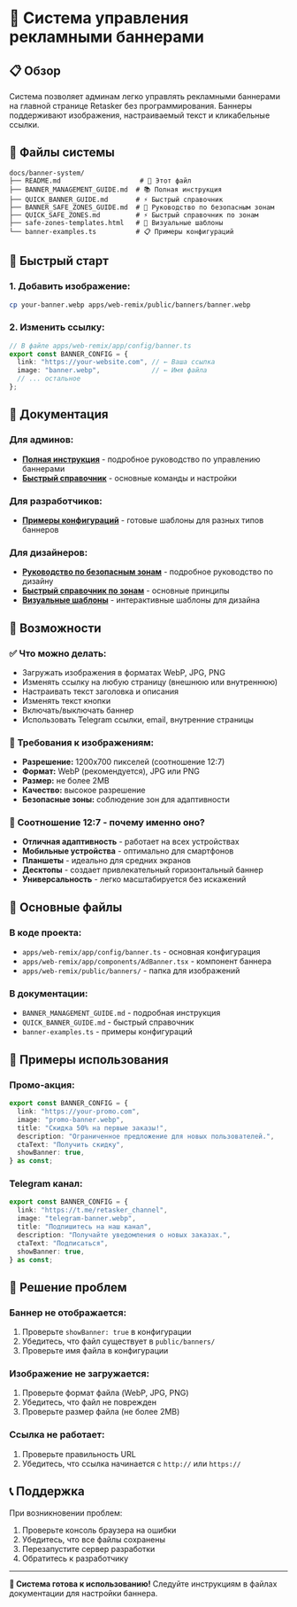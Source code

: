 # 🎯 Система управления рекламными баннерами

## 📋 **Обзор**

Система позволяет админам легко управлять рекламными баннерами на главной странице Retasker без программирования. Баннеры поддерживают изображения, настраиваемый текст и кликабельные ссылки.

## 📁 **Файлы системы**

```
docs/banner-system/
├── README.md                    # 📖 Этот файл
├── BANNER_MANAGEMENT_GUIDE.md  # 📚 Полная инструкция
├── QUICK_BANNER_GUIDE.md       # ⚡ Быстрый справочник
├── BANNER_SAFE_ZONES_GUIDE.md  # 🎨 Руководство по безопасным зонам
├── QUICK_SAFE_ZONES.md         # ⚡ Быстрый справочник по зонам
├── safe-zones-templates.html   # 🎯 Визуальные шаблоны
└── banner-examples.ts          # 📋 Примеры конфигураций
```

## 🚀 **Быстрый старт**

### 1. Добавить изображение:
```bash
cp your-banner.webp apps/web-remix/public/banners/banner.webp
```

### 2. Изменить ссылку:
```typescript
// В файле apps/web-remix/app/config/banner.ts
export const BANNER_CONFIG = {
  link: "https://your-website.com", // ← Ваша ссылка
  image: "banner.webp",             // ← Имя файла
  // ... остальное
};
```

## 📖 **Документация**

### Для админов:
- **[Полная инструкция](BANNER_MANAGEMENT_GUIDE.md)** - подробное руководство по управлению баннерами
- **[Быстрый справочник](QUICK_BANNER_GUIDE.md)** - основные команды и настройки

### Для разработчиков:
- **[Примеры конфигураций](banner-examples.ts)** - готовые шаблоны для разных типов баннеров

### Для дизайнеров:
- **[Руководство по безопасным зонам](BANNER_SAFE_ZONES_GUIDE.md)** - подробное руководство по дизайну
- **[Быстрый справочник по зонам](QUICK_SAFE_ZONES.md)** - основные принципы
- **[Визуальные шаблоны](safe-zones-templates.html)** - интерактивные шаблоны для дизайна

## 🎨 **Возможности**

### ✅ **Что можно делать:**
- Загружать изображения в форматах WebP, JPG, PNG
- Изменять ссылку на любую страницу (внешнюю или внутреннюю)
- Настраивать текст заголовка и описания
- Изменять текст кнопки
- Включать/выключать баннер
- Использовать Telegram ссылки, email, внутренние страницы

### 📏 **Требования к изображениям:**
- **Разрешение:** 1200x700 пикселей (соотношение 12:7)
- **Формат:** WebP (рекомендуется), JPG или PNG
- **Размер:** не более 2MB
- **Качество:** высокое разрешение
- **Безопасные зоны:** соблюдение зон для адаптивности

### 🎨 **Соотношение 12:7 - почему именно оно?**
- **Отличная адаптивность** - работает на всех устройствах
- **Мобильные устройства** - оптимально для смартфонов
- **Планшеты** - идеально для средних экранов
- **Десктопы** - создает привлекательный горизонтальный баннер
- **Универсальность** - легко масштабируется без искажений

## 🔧 **Основные файлы**

### В коде проекта:
- `apps/web-remix/app/config/banner.ts` - основная конфигурация
- `apps/web-remix/app/components/AdBanner.tsx` - компонент баннера
- `apps/web-remix/public/banners/` - папка для изображений

### В документации:
- `BANNER_MANAGEMENT_GUIDE.md` - подробная инструкция
- `QUICK_BANNER_GUIDE.md` - быстрый справочник
- `banner-examples.ts` - примеры конфигураций

## 🎯 **Примеры использования**

### Промо-акция:
```typescript
export const BANNER_CONFIG = {
  link: "https://your-promo.com",
  image: "promo-banner.webp",
  title: "Скидка 50% на первые заказы!",
  description: "Ограниченное предложение для новых пользователей.",
  ctaText: "Получить скидку",
  showBanner: true,
} as const;
```

### Telegram канал:
```typescript
export const BANNER_CONFIG = {
  link: "https://t.me/retasker_channel",
  image: "telegram-banner.webp",
  title: "Подпишитесь на наш канал",
  description: "Получайте уведомления о новых заказах.",
  ctaText: "Подписаться",
  showBanner: true,
} as const;
```

## 🐛 **Решение проблем**

### Баннер не отображается:
1. Проверьте `showBanner: true` в конфигурации
2. Убедитесь, что файл существует в `public/banners/`
3. Проверьте имя файла в конфигурации

### Изображение не загружается:
1. Проверьте формат файла (WebP, JPG, PNG)
2. Убедитесь, что файл не поврежден
3. Проверьте размер файла (не более 2MB)

### Ссылка не работает:
1. Проверьте правильность URL
2. Убедитесь, что ссылка начинается с `http://` или `https://`

## 📞 **Поддержка**

При возникновении проблем:
1. Проверьте консоль браузера на ошибки
2. Убедитесь, что все файлы сохранены
3. Перезапустите сервер разработки
4. Обратитесь к разработчику

---

**🎯 Система готова к использованию!** Следуйте инструкциям в файлах документации для настройки баннера.
